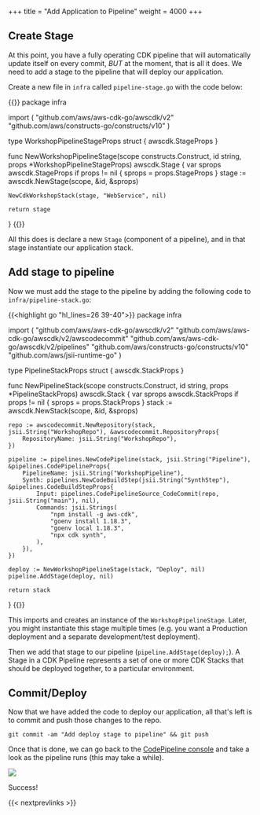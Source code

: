 +++
title = "Add Application to Pipeline"
weight = 4000
+++

## Create Stage
At this point, you have a fully operating CDK pipeline that will automatically update itself on every commit, *BUT* at the moment, that is all it does. We need to add a stage to the pipeline that will deploy our application.

Create a new file in `infra` called `pipeline-stage.go` with the code below:

{{<highlight go>}}
package infra

import (
	"github.com/aws/aws-cdk-go/awscdk/v2"
	"github.com/aws/constructs-go/constructs/v10"
)

type WorkshopPipelineStageProps struct {
	awscdk.StageProps
}

func NewWorkshopPipelineStage(scope constructs.Construct, id string, props *WorkshopPipelineStageProps) awscdk.Stage {
	var sprops awscdk.StageProps
	if props != nil {
		sprops = props.StageProps
	}
	stage := awscdk.NewStage(scope, &id, &sprops)

	NewCdkWorkshopStack(stage, "WebService", nil)

	return stage
}
{{</highlight>}}

All this does is declare a new `Stage` (component of a pipeline), and in that stage instantiate our application stack.

## Add stage to pipeline
Now we must add the stage to the pipeline by adding the following code to `infra/pipeline-stack.go`:

{{<highlight go "hl_lines=26 39-40">}}
package infra

import (
	"github.com/aws/aws-cdk-go/awscdk/v2"
	"github.com/aws/aws-cdk-go/awscdk/v2/awscodecommit"
	"github.com/aws/aws-cdk-go/awscdk/v2/pipelines"
	"github.com/aws/constructs-go/constructs/v10"
	"github.com/aws/jsii-runtime-go"
)

type PipelineStackProps struct {
	awscdk.StackProps
}

func NewPipelineStack(scope constructs.Construct, id string, props *PipelineStackProps) awscdk.Stack {
	var sprops awscdk.StackProps
	if props != nil {
		sprops = props.StackProps
	}
	stack := awscdk.NewStack(scope, &id, &sprops)

	repo := awscodecommit.NewRepository(stack, jsii.String("WorkshopRepo"), &awscodecommit.RepositoryProps{
		RepositoryName: jsii.String("WorkshopRepo"),
	})

	pipeline := pipelines.NewCodePipeline(stack, jsii.String("Pipeline"), &pipelines.CodePipelineProps{
		PipelineName: jsii.String("WorkshopPipeline"),
		Synth: pipelines.NewCodeBuildStep(jsii.String("SynthStep"), &pipelines.CodeBuildStepProps{
			Input: pipelines.CodePipelineSource_CodeCommit(repo, jsii.String("main"), nil),
			Commands: jsii.Strings(
				"npm install -g aws-cdk",
                "goenv install 1.18.3",
				"goenv local 1.18.3",
				"npx cdk synth",
			),
		}),
	})

	deploy := NewWorkshopPipelineStage(stack, "Deploy", nil)
	pipeline.AddStage(deploy, nil)

	return stack
}
{{</highlight>}}

This imports and creates an instance of the `WorkshopPipelineStage`. Later, you might instantiate this stage multiple times (e.g. you want a Production deployment and a separate development/test deployment).

Then we add that stage to our pipeline (`pipeline.AddStage(deploy);`). A Stage in a CDK Pipeline represents a set of one or more CDK Stacks that should be deployed together, to a particular environment.

## Commit/Deploy
Now that we have added the code to deploy our application, all that's left is to commit and push those changes to the repo.

```
git commit -am "Add deploy stage to pipeline" && git push
```

Once that is done, we can go back to the [CodePipeline console](https://console.aws.amazon.com/codesuite/codepipeline/pipelines) and take a look as the pipeline runs (this may take a while).

![](./pipeline-succeed.png)

Success!

{{< nextprevlinks >}}